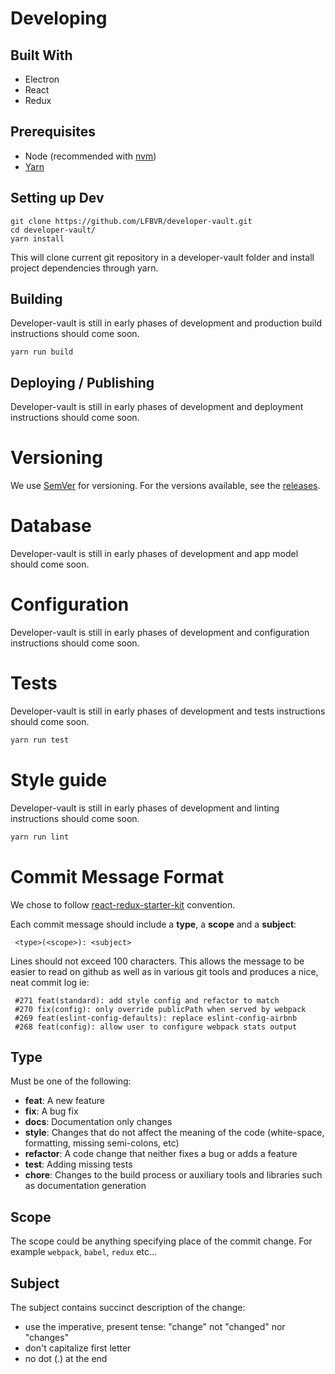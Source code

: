
# Developing

## Built With
* Electron
* React
* Redux

## Prerequisites
* Node (recommended with [nvm](https://github.com/creationix/nvm))
* [Yarn](https://yarnpkg.com/en/docs/install)

## Setting up Dev

```shell
git clone https://github.com/LFBVR/developer-vault.git
cd developer-vault/
yarn install
```

This will clone current git repository in a developer-vault folder and install project dependencies through yarn.

## Building

Developer-vault is still in early phases of development and production build instructions should come soon.

```
yarn run build
```

## Deploying / Publishing

Developer-vault is still in early phases of development and deployment instructions should come soon.

# Versioning

We use [SemVer](http://semver.org/) for versioning. 
For the versions available, see the [releases](https://github.com/LFBVR/developer-vault/releases).

# Database

Developer-vault is still in early phases of development and app model should come soon.

# Configuration

Developer-vault is still in early phases of development and configuration instructions should come soon.

# Tests

Developer-vault is still in early phases of development and tests instructions should come soon.
```sh
yarn run test
```

# Style guide

Developer-vault is still in early phases of development and linting instructions should come soon.

```sh
yarn run lint
```

# Commit Message Format
We chose to follow [react-redux-starter-kit](https://github.com/davezuko/react-redux-starter-kit/blob/master/CONTRIBUTING.md) convention.

Each commit message should include a **type**, a **scope** and a **subject**:

```
 <type>(<scope>): <subject>
```

Lines should not exceed 100 characters. This allows the message to be easier to read on github as well as in various git tools and produces a nice, neat commit log ie:

```
 #271 feat(standard): add style config and refactor to match
 #270 fix(config): only override publicPath when served by webpack 
 #269 feat(eslint-config-defaults): replace eslint-config-airbnb 
 #268 feat(config): allow user to configure webpack stats output 
``` 

## Type

Must be one of the following:

* **feat**: A new feature
* **fix**: A bug fix
* **docs**: Documentation only changes
* **style**: Changes that do not affect the meaning of the code (white-space, formatting, missing
  semi-colons, etc)
* **refactor**: A code change that neither fixes a bug or adds a feature
* **test**: Adding missing tests
* **chore**: Changes to the build process or auxiliary tools and libraries such as documentation
  generation

## Scope

The scope could be anything specifying place of the commit change. For example `webpack`,
`babel`, `redux` etc...

## Subject

The subject contains succinct description of the change:

* use the imperative, present tense: "change" not "changed" nor "changes"
* don't capitalize first letter
* no dot (.) at the end
